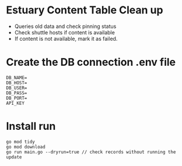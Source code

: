 # Estuary Content Table Clean up

- Queries old data and check pinning status
- Check shuttle hosts if content is available
- If content is not available, mark it as failed.

# Create the DB connection .env file

```
DB_NAME=
DB_HOST=
DB_USER=
DB_PASS=
DB_PORT=
API_KEY
```

# Install run
```
go mod tidy
go mod download
go run main.go --dryrun=true // check records without running the update
```
